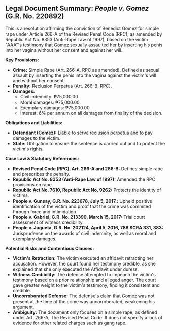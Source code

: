 ## Legal Document Summary: *People v. Gomez* (G.R. No. 220892)

This is a resolution affirming the conviction of Benedict Gomez for simple rape under Article 266-A of the Revised Penal Code (RPC), as amended by Republic Act No. 8353 (Anti-Rape Law of 1997), based on the victim "AAA"'s testimony that Gomez sexually assaulted her by inserting his penis into her vagina without her consent and against her will.

**Key Provisions:**

*   **Crime:** Simple Rape (Art. 266-A, RPC as amended). Defined as sexual assault by inserting the penis into the vagina against the victim's will and without her consent.
*   **Penalty:** Reclusion Perpetua (Art. 266-B, RPC).
*   **Damages:**
    *   Civil indemnity: ₱75,000.00
    *   Moral damages: ₱75,000.00
    *   Exemplary damages: ₱75,000.00
    *   Interest: 6% per annum on all damages from finality of the decision.

**Obligations and Liabilities:**

*   **Defendant (Gomez):** Liable to serve reclusion perpetua and to pay damages to the victim.
*   **State:** Obligation to ensure the sentence is carried out and to protect the victim's rights.

**Case Law & Statutory References:**

*   **Revised Penal Code (RPC), Art. 266-A and 266-B:** Defines simple rape and prescribes the penalty.
*   **Republic Act No. 8353 (Anti-Rape Law of 1997):** Amended the RPC provisions on rape.
*   **Republic Act No. 7610, Republic Act No. 9262:** Protects the identity of victims.
*   **People v. Gunsay, G.R. No. 223678, July 5, 2017.:** Upheld positive identification of the victim and proof that the crime was commited through force and intimidation.
*   **People v. Gabriel, G.R. No. 213390, March 15, 2017:** Trial court assessment of witness credibility.
*   **People v. Jugueta, G.R. No. 202124, April 5, 2016, 788 SCRA 331, 383:** Jurisprudence on the awards of civil indemnity, as well as moral and exemplary damages.

**Potential Risks and Contentious Clauses:**

*   **Victim's Retraction:** The victim executed an affidavit retracting her accusation. However, the court found her testimony credible, as she explained that she only executed the Affidavit under duress.
*   **Witness Credibility:** The defense attempted to impeach the victim's testimony based on a prior relationship and alleged anger. The court gave greater weight to the victim's testimony, finding it consistent and credible.
*   **Uncorroborated Defense:** The defense's claim that Gomez was not present at the time of the crime was uncorroborated, weakening his argument.
*   **Ambiguity:** The document only focuses on a simple rape, as defined under Art. 266-A, The Revised Penal Code. It does not specify a lack of evidence for other related charges such as gang rape.
